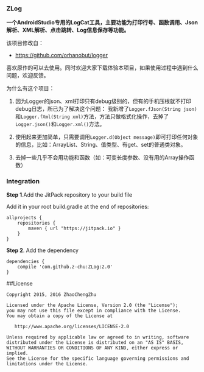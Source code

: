 ### ZLog
**一个AndroidStudio专用的LogCat工具，主要功能为打印行号、函数调用、Json解析、XML解析、点击跳转、Log信息保存等功能。**

该项目修改自：
* https://github.com/orhanobut/logger

喜欢原作的可以去使用。同时欢迎大家下载体验本项目，如果使用过程中遇到什么问题，欢迎反馈。

为什么有这个项目：

1. 因为Logger的json、xml打印只有debug级别的，但有的手机压根就不打印debug日志，所已为了解决这个问题：
我新增了`Logger.fJson(String json)`和`Logger.fXml(String xml)`方法，方法只做格式化操作，去掉了`Logger.json()`和`Logger.xml()`方法。

2. 使用起来更加简单，只需要调用`Logger.d(Object message)`即可打印任何对象的信息，比如：ArrayList、String、值类型、有get、set的普通类对象。

3. 去掉一些几乎不会用功能和函数（如：可变长度参数、没有用的Array操作函数）

### Integration
**Step 1**.Add the JitPack repository to your build file

Add it in your root build.gradle at the end of repositories:
```
allprojects {
    repositories {
        maven { url "https://jitpack.io" }
    }
}
```
**Step 2**. Add the dependency

```
dependencies {
	compile 'com.github.z-chu:ZLog:2.0'
}
```

##License

```
Copyright 2015, 2016 ZhaoChengZhu

Licensed under the Apache License, Version 2.0 (the "License");
you may not use this file except in compliance with the License.
You may obtain a copy of the License at

   http://www.apache.org/licenses/LICENSE-2.0

Unless required by applicable law or agreed to in writing, software
distributed under the License is distributed on an "AS IS" BASIS,
WITHOUT WARRANTIES OR CONDITIONS OF ANY KIND, either express or implied.
See the License for the specific language governing permissions and
limitations under the License.
```
